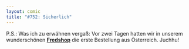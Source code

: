 ```yaml
---
layout: comic
title: "#752: Sicherlich"
---
```


P.S.: Was ich zu erwähnen vergaß: Vor zwei Tagen hatten wir in unserem wunderschönen <a href="http://www.spreadshirt.net/shop.php?sid=125913"><strong>Fredshop</strong></a> die erste Bestellung aus Österreich. Juchhu!

